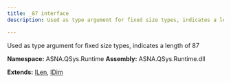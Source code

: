 ```yaml
---
title: _87 interface
description: Used as type argument for fixed size types, indicates a length of 87 

---
```


Used as type argument for fixed size types, indicates a length of 87 

**Namespace:** ASNA.QSys.Runtime
**Assembly:** ASNA.QSys.Runtime.dll

**Extends:** [ILen](/reference/runtime/qsys-runtime/i-len.html), [IDim](/reference/runtime/qsys-runtime/i-dim.html)
<br>
<br>
